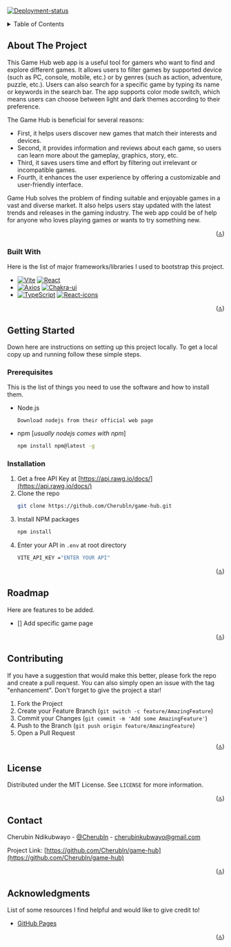 [![Deployment-status]][Deployment-url]


<a name="readme-top"></a>

<!-- TABLE OF CONTENTS -->
<details>
  <summary>Table of Contents</summary>
  <ol>
    <li>
      <a href="#about-the-project">About The Project</a>
      <ul>
        <li><a href="#built-with">Built With</a></li>
      </ul>
    </li>
    <li>
      <a href="#getting-started">Getting Started</a>
      <ul>
        <li><a href="#prerequisites">Prerequisites</a></li>
        <li><a href="#installation">Installation</a></li>
      </ul>
    </li>
    <li><a href="#usage">Usage</a></li>
    <li><a href="#roadmap">Roadmap</a></li>
    <li><a href="#contributing">Contributing</a></li>
    <li><a href="#license">License</a></li>
    <li><a href="#contact">Contact</a></li>
    <li><a href="#acknowledgments">Acknowledgments</a></li>
  </ol>
</details>

<!-- ABOUT THE PROJECT -->

## About The Project

<!-- [![Product Name Screen Shot][product-screenshot]](https://example.com) -->

This Game Hub web app is a useful tool for gamers who want to find and explore different games. It allows users to filter games by supported device (such as PC, console, mobile, etc.) or by genres (such as action, adventure, puzzle, etc.). Users can also search for a specific game by typing its name or keywords in the search bar. The app supports color mode switch, which means users can choose between light and dark themes according to their preference.

The Game Hub is beneficial for several reasons:

- First, it helps users discover new games that match their interests and devices.
- Second, it provides information and reviews about each game, so users can learn more about the gameplay, graphics, story, etc.
- Third, it saves users time and effort by filtering out irrelevant or incompatible games.
- Fourth, it enhances the user experience by offering a customizable and user-friendly interface.

Game Hub solves the problem of finding suitable and enjoyable games in a vast and diverse market. It also helps users stay updated with the latest trends and releases in the gaming industry. The web app could be of help for anyone who loves playing games or wants to try something new.

<p align="right">(<a href="#readme-top">&#x1F51D;</a>)</p>

### Built With

Here is the list of major frameworks/libraries I used to bootstrap this project.

- [![Vite]][Vite-url] [![React][React.js]][React-url]
- [![Axios][axios]][Axios-url] [![Chakra-ui]][Chakra-ui-url]
- [![TypeScript]][TypeScript-url] [![React-icons]][React-icons-url]

<p align="right">(<a href="#readme-top">&#x1F51D;</a>)</p>

<!-- GETTING STARTED -->

## Getting Started

Down here are instructions on setting up this project locally.
To get a local copy up and running follow these simple steps.

### Prerequisites

This is the list of things you need to use the software and how to install them.

- Node.js

  ```
  Download nodejs from their official web page
  ```

- npm [_usually nodejs comes with npm_]
  ```sh
  npm install npm@latest -g
  ```

### Installation

1. Get a free API Key at [https://api.rawg.io/docs/](https://api.rawg.io/docs/)
2. Clone the repo
   ```sh
   git clone https://github.com/Cherubln/game-hub.git
   ```
3. Install NPM packages
   ```sh
   npm install
   ```
4. Enter your API in `.env` at root directory
   ```sh
   VITE_API_KEY ="ENTER YOUR API"
   ```

<p align="right">(<a href="#readme-top">&#x1F51D;</a>)</p>

<!-- ROADMAP -->

## Roadmap

Here are features to be added.

- [] Add specific game page

<p align="right">(<a href="#readme-top">&#x1F51D;</a>)</p>

<!-- CONTRIBUTING -->

## Contributing

If you have a suggestion that would make this better, please fork the repo and create a pull request. You can also simply open an issue with the tag "enhancement".
Don't forget to give the project a star!

1. Fork the Project
2. Create your Feature Branch (`git switch -c feature/AmazingFeature`)
3. Commit your Changes (`git commit -m 'Add some AmazingFeature'`)
4. Push to the Branch (`git push origin feature/AmazingFeature`)
5. Open a Pull Request

<p align="right">(<a href="#readme-top">&#x1F51D;</a>)</p>

<!-- LICENSE -->

## License

Distributed under the MIT License. See `LICENSE` for more information.

<p align="right">(<a href="#readme-top">&#x1F51D;</a>)</p>

<!-- CONTACT -->

## Contact

Cherubin Ndikubwayo - [@Cherubln](https://twitter.com/Cherubln) - cherubinkubwayo@gmail.com

Project Link: [https://github.com/Cherubln/game-hub](https://github.com/Cherubln/game-hub)

<p align="right" >(<a href="#readme-top">&#x1F51D;</a>)</p>

<!-- ACKNOWLEDGMENTS -->

## Acknowledgments

List of some resources I find helpful and would like to give credit to!

- [GitHub Pages](https://pages.github.com)

<p align="right">(<a href="#readme-top">&#x1F51D;</a>)</p>

<!-- MARKDOWN LINKS & IMAGES -->

[React.js]: https://img.shields.io/badge/React-20232A?style=for-the-badge&logo=react&logoColor=61DAFB
[React-url]: https://reactjs.org/
[axios]: https://img.shields.io/badge/axios-20232A?style=for-the-badge&logo=Axios&logoColor=5A29E4
[Axios-url]: https://axios-http.com/
[React-icons]: https://img.shields.io/badge/react_icons-20232A?style=for-the-badge&logo=react&logoColor=red
[React-icons-url]: https://react-icons.github.io/react-icons/
[Chakra-ui]: https://img.shields.io/badge/Chakra_UI-20232A?style=for-the-badge&logo=chakra%20ui
[Chakra-ui-url]: https://chakra-ui.com/
[TypeScript]: https://img.shields.io/badge/TypeScript-20232A?style=for-the-badge&logo=typescript&logoColor=3178C6
[TypeScript-url]: https://chakra-ui.com/
[Vite]: https://img.shields.io/badge/vite-20232A?style=for-the-badge&logo=vite&logoColor=646CFF
[Vite-url]: https://vitejs.dev/
[Deployment-status]: https://img.shields.io/github/deployments/Cherubln/game-hub/github-pages?logo=github&label=gh-pages
[Deployment-url]: https://cherubln.github.io/game-hub/
